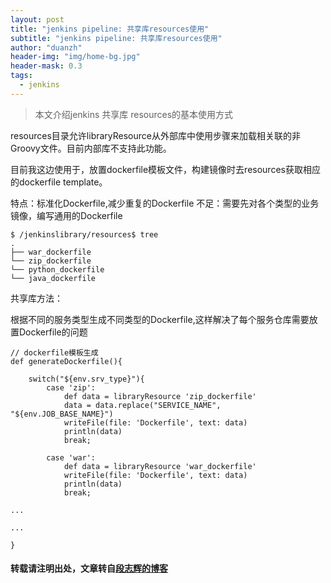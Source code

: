 ```yaml
---
layout: post
title: "jenkins pipeline: 共享库resources使用"
subtitle: "jenkins pipeline: 共享库resources使用"
author: "duanzh"
header-img: "img/home-bg.jpg"
header-mask: 0.3
tags:
  - jenkins
---
```


> 本文介绍jenkins 共享库 resources的基本使用方式

resources目录允许libraryResource从外部库中使用步骤来加载相关联的非Groovy文件。目前内部库不支持此功能。

目前我这边使用于，放置dockerfile模板文件，构建镜像时去resources获取相应的dockerfile template。

特点：标准化Dockerfile,减少重复的Dockerfile
不足：需要先对各个类型的业务镜像，编写通用的Dockerfile
```
$ /jenkinslibrary/resources$ tree
.
├── war_dockerfile
└── zip_dockerfile
└── python_dockerfile
└── java_dockerfile
```

共享库方法：

根据不同的服务类型生成不同类型的Dockerfile,这样解决了每个服务仓库需要放置Dockerfile的问题

```
// dockerfile模板生成
def generateDockerfile(){
    
    switch("${env.srv_type}"){
        case 'zip':
            def data = libraryResource 'zip_dockerfile'
            data = data.replace("SERVICE_NAME", "${env.JOB_BASE_NAME}")
            writeFile(file: 'Dockerfile', text: data)
            println(data)
            break;
            
        case 'war':
            def data = libraryResource 'war_dockerfile'
            writeFile(file: 'Dockerfile', text: data)
            println(data)
            break;

...

...
            
}
```

#### 转载请注明出处，文章转自[段志辉的博客](https://takingx.com/2020/08/07/jenkins-resources/)
